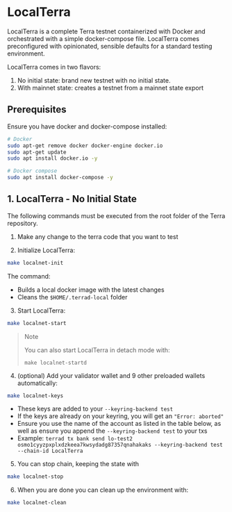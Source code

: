 # LocalTerra

LocalTerra is a complete Terra testnet containerized with Docker and orchestrated with a simple docker-compose file. LocalTerra comes preconfigured with opinionated, sensible defaults for a standard testing environment.

LocalTerra comes in two flavors:

1. No initial state: brand new testnet with no initial state. 
2. With mainnet state: creates a testnet from a mainnet state export

## Prerequisites

Ensure you have docker and docker-compose installed:

```sh
# Docker
sudo apt-get remove docker docker-engine docker.io
sudo apt-get update
sudo apt install docker.io -y

# Docker compose
sudo apt install docker-compose -y
```

## 1. LocalTerra - No Initial State

The following commands must be executed from the root folder of the Terra repository.

1. Make any change to the terra code that you want to test

2. Initialize LocalTerra:

```bash
make localnet-init
```

The command:

- Builds a local docker image with the latest changes
- Cleans the `$HOME/.terrad-local` folder

3. Start LocalTerra:

```bash
make localnet-start
```

> Note
>
> You can also start LocalTerra in detach mode with:
>
> `make localnet-startd`

4. (optional) Add your validator wallet and 9 other preloaded wallets automatically:

```bash
make localnet-keys
```

- These keys are added to your `--keyring-backend test`
- If the keys are already on your keyring, you will get an `"Error: aborted"`
- Ensure you use the name of the account as listed in the table below, as well as ensure you append the `--keyring-backend test` to your txs
- Example: `terrad tx bank send lo-test2 osmo1cyyzpxplxdzkeea7kwsydadg87357qnahakaks --keyring-backend test --chain-id LocalTerra`

5. You can stop chain, keeping the state with

```bash
make localnet-stop
```

6. When you are done you can clean up the environment with:

```bash
make localnet-clean
```
